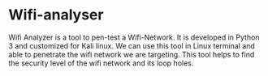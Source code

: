 # Wifi-analyser
 Wifi Analyzer is a tool to pen-test a Wifi-Network. It is developed in Python 3 and customized for Kali linux. We can use this tool in Linux terminal and able to penetrate the wifi network we are targeting. This tool helps to find the security level of the wifi network and its loop holes.
